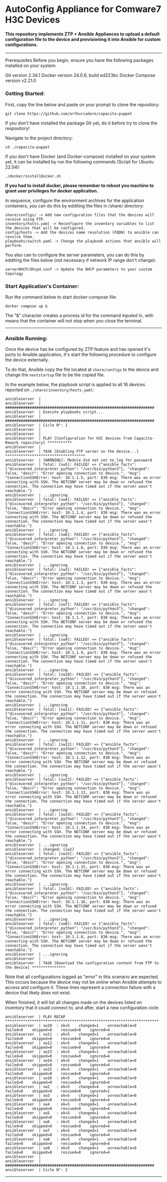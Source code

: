 # AutoConfig Appliance for Comware7 H3C Devices

#### This repository implements ZTP + Ansible Appliances to upload a default configuration file to the device and provisioning it into Ansible for custom configurations. 

---
Prerequisites Before you begin, ensure you have the following packages installed on your system:

Git version 2.34.1
Docker version 24.0.6, build ed223bc
Docker Compose version v2.21.0

### Getting Started: 

First, copy the line below and paste on your prompt to clone the repository:

```
git clone https://github.com/arthurcadore/capacita-puppet
```

If you don't have installed the package Git yet, do it before try to clone the respository!

Navigate to the project directory:

```
cd ./capacita-puppet
```

If you don't have Docker (and Docker-compose) installed on your system yet, it can be installed by run the following commands (Script for Ubuntu 22.04):

```
./docker/installDocker.sh
```

**If you had to install docker, please remember to reboot you machine to grant user privileges for docker application.**

In sequence, configure the environment archives for the application containers, you can do this by edditing the files in /share/ directory:
```
share/configs/ -> Add new configuration files that the devices will receive using FTP. 
inventory/hosts.yaml -> Reconfigure the inventory variables to list the devices that will be configured.
config/hosts -> Add the devices name resolution (FQDN) to ansible can resolve them. 
playbooks/switch.yaml -> Change the playbook actions that ansible will perform. 
```

You also can to configure the server parameters, you can do this by edditing the files below (not necessary if network IP range don't change): 
```
serverDHCP/dhcpd.conf -> Update the DHCP parameters to your custom topology
```

### Start Application's Container:

Run the command below to start docker-compose file:

```
docker compose up & 
```
The "&" character creates a process id for the command inputed in, with means that the container will not stop when you close the terminal.

---

### Ansible Running: 

Once the device has be configured by ZTP feature and has opened it's ports to Ansible application, it's start the following procedure to configure the device externally. 

To do that, Ansible copy the file located at `share/configs` to the device and change the `nextstartup` file to be the copied file. 

In the example below, the playbook script is applied to all 16 devices reported on `./share/inventory/hosts.yaml`:

```
ansibleserver  |
ansibleserver  | ###################################################################
ansibleserver  | Execute playbooks script...
ansibleserver  | ###################################################################
ansibleserver  | Cicle N°: 1
ansibleserver  |
ansibleserver  |
ansibleserver  | PLAY [Configuration for H3C devices from Capacita-Rework repository] ***********
ansibleserver  |
ansibleserver  | TASK [Enabling FTP server on the device...] ************************************
ansibleserver  | [WARNING]: Module did not set no_log for password
ansibleserver  | fatal: [sw5]: FAILED! => {"ansible_facts": {"discovered_interpreter_python": "/usr/bin/python3"}, "changed": false, "descr": "Error opening connection to device.", "msg": "ConnectionSSHError: host: 10.1.1.5, port: 830 msg: There was an error connecting with SSH. The NETCONF server may be down or refused the connection. The connection may have timed out if the server wasn't reachable."}
ansibleserver  | ...ignoring
ansibleserver  | fatal: [sw4]: FAILED! => {"ansible_facts": {"discovered_interpreter_python": "/usr/bin/python3"}, "changed": false, "descr": "Error opening connection to device.", "msg": "ConnectionSSHError: host: 10.1.1.4, port: 830 msg: There was an error connecting with SSH. The NETCONF server may be down or refused the connection. The connection may have timed out if the server wasn't reachable."}
ansibleserver  | ...ignoring
ansibleserver  | fatal: [sw6]: FAILED! => {"ansible_facts": {"discovered_interpreter_python": "/usr/bin/python3"}, "changed": false, "descr": "Error opening connection to device.", "msg": "ConnectionSSHError: host: 10.1.1.6, port: 830 msg: There was an error connecting with SSH. The NETCONF server may be down or refused the connection. The connection may have timed out if the server wasn't reachable."}
ansibleserver  | ...ignoring
ansibleserver  | fatal: [sw3]: FAILED! => {"ansible_facts": {"discovered_interpreter_python": "/usr/bin/python3"}, "changed": false, "descr": "Error opening connection to device.", "msg": "ConnectionSSHError: host: 10.1.1.3, port: 830 msg: There was an error connecting with SSH. The NETCONF server may be down or refused the connection. The connection may have timed out if the server wasn't reachable."}
ansibleserver  | ...ignoring
ansibleserver  | fatal: [sw7]: FAILED! => {"ansible_facts": {"discovered_interpreter_python": "/usr/bin/python3"}, "changed": false, "descr": "Error opening connection to device.", "msg": "ConnectionSSHError: host: 10.1.1.7, port: 830 msg: There was an error connecting with SSH. The NETCONF server may be down or refused the connection. The connection may have timed out if the server wasn't reachable."}
ansibleserver  | ...ignoring
ansibleserver  | fatal: [sw9]: FAILED! => {"ansible_facts": {"discovered_interpreter_python": "/usr/bin/python3"}, "changed": false, "descr": "Error opening connection to device.", "msg": "ConnectionSSHError: host: 10.1.1.9, port: 830 msg: There was an error connecting with SSH. The NETCONF server may be down or refused the connection. The connection may have timed out if the server wasn't reachable."}
ansibleserver  | ...ignoring
ansibleserver  | fatal: [sw10]: FAILED! => {"ansible_facts": {"discovered_interpreter_python": "/usr/bin/python3"}, "changed": false, "descr": "Error opening connection to device.", "msg": "ConnectionSSHError: host: 10.1.1.10, port: 830 msg: There was an error connecting with SSH. The NETCONF server may be down or refused the connection. The connection may have timed out if the server wasn't reachable."}
ansibleserver  | ...ignoring
ansibleserver  | fatal: [sw11]: FAILED! => {"ansible_facts": {"discovered_interpreter_python": "/usr/bin/python3"}, "changed": false, "descr": "Error opening connection to device.", "msg": "ConnectionSSHError: host: 10.1.1.11, port: 830 msg: There was an error connecting with SSH. The NETCONF server may be down or refused the connection. The connection may have timed out if the server wasn't reachable."}
ansibleserver  | ...ignoring
ansibleserver  | fatal: [sw12]: FAILED! => {"ansible_facts": {"discovered_interpreter_python": "/usr/bin/python3"}, "changed": false, "descr": "Error opening connection to device.", "msg": "ConnectionSSHError: host: 10.1.1.12, port: 830 msg: There was an error connecting with SSH. The NETCONF server may be down or refused the connection. The connection may have timed out if the server wasn't reachable."}
ansibleserver  | ...ignoring
ansibleserver  | fatal: [sw13]: FAILED! => {"ansible_facts": {"discovered_interpreter_python": "/usr/bin/python3"}, "changed": false, "descr": "Error opening connection to device.", "msg": "ConnectionSSHError: host: 10.1.1.13, port: 830 msg: There was an error connecting with SSH. The NETCONF server may be down or refused the connection. The connection may have timed out if the server wasn't reachable."}
ansibleserver  | ...ignoring
ansibleserver  | fatal: [sw14]: FAILED! => {"ansible_facts": {"discovered_interpreter_python": "/usr/bin/python3"}, "changed": false, "descr": "Error opening connection to device.", "msg": "ConnectionSSHError: host: 10.1.1.14, port: 830 msg: There was an error connecting with SSH. The NETCONF server may be down or refused the connection. The connection may have timed out if the server wasn't reachable."}
ansibleserver  | ...ignoring
ansibleserver  | changed: [sw2]
ansibleserver  | fatal: [sw15]: FAILED! => {"ansible_facts": {"discovered_interpreter_python": "/usr/bin/python3"}, "changed": false, "descr": "Error opening connection to device.", "msg": "ConnectionSSHError: host: 10.1.1.15, port: 830 msg: There was an error connecting with SSH. The NETCONF server may be down or refused the connection. The connection may have timed out if the server wasn't reachable."}
ansibleserver  | ...ignoring
ansibleserver  | fatal: [sw16]: FAILED! => {"ansible_facts": {"discovered_interpreter_python": "/usr/bin/python3"}, "changed": false, "descr": "Error opening connection to device.", "msg": "ConnectionSSHError: host: 10.1.1.16, port: 830 msg: There was an error connecting with SSH. The NETCONF server may be down or refused the connection. The connection may have timed out if the server wasn't reachable."}
ansibleserver  | ...ignoring
ansibleserver  | fatal: [sw8]: FAILED! => {"ansible_facts": {"discovered_interpreter_python": "/usr/bin/python3"}, "changed": false, "descr": "Error opening connection to device.", "msg": "ConnectionSSHError: host: 10.1.1.8, port: 830 msg: There was an error connecting with SSH. The NETCONF server may be down or refused the connection. The connection may have timed out if the server wasn't reachable."}
ansibleserver  | ...ignoring
ansibleserver  |
ansibleserver  | TASK [Download the configuration content from FTP to the device] ***************
```

Note that all configurations logged as "error" in this scenario are expected. This occurs because the device may not be online when Ansible attempts to access and configure it. These lines represent a connection failure with a device that likely does not exist.

When finished, it will list all changes made on the devices listed on inventory that it could connect to, and after, start a new configuration cicle:

```
ansibleserver  | PLAY RECAP *********************************************************************
ansibleserver  | sw10  : ok=5    changed=1    unreachable=0    failed=0    skipped=0    rescued=0    ignored=4
ansibleserver  | sw11  : ok=5    changed=1    unreachable=0    failed=0    skipped=0    rescued=0    ignored=4
ansibleserver  | sw12  : ok=5    changed=1    unreachable=0    failed=0    skipped=0    rescued=0    ignored=4
ansibleserver  | sw13  : ok=5    changed=1    unreachable=0    failed=0    skipped=0    rescued=0    ignored=4
ansibleserver  | sw14  : ok=5    changed=1    unreachable=0    failed=0    skipped=0    rescued=0    ignored=4
ansibleserver  | sw15  : ok=5    changed=1    unreachable=0    failed=0    skipped=0    rescued=0    ignored=4
ansibleserver  | sw16  : ok=5    changed=1    unreachable=0    failed=0    skipped=0    rescued=0    ignored=4
ansibleserver  | sw2   : ok=5    changed=4    unreachable=0    failed=0    skipped=0    rescued=0    ignored=1
ansibleserver  | sw3   : ok=5    changed=1    unreachable=0    failed=0    skipped=0    rescued=0    ignored=4
ansibleserver  | sw4   : ok=5    changed=1    unreachable=0    failed=0    skipped=0    rescued=0    ignored=4
ansibleserver  | sw5   : ok=5    changed=1    unreachable=0    failed=0    skipped=0    rescued=0    ignored=4
ansibleserver  | sw6   : ok=5    changed=1    unreachable=0    failed=0    skipped=0    rescued=0    ignored=4
ansibleserver  | sw7   : ok=5    changed=1    unreachable=0    failed=0    skipped=0    rescued=0    ignored=4
ansibleserver  | sw8   : ok=5    changed=1    unreachable=0    failed=0    skipped=0    rescued=0    ignored=4
ansibleserver  | sw9   : ok=5    changed=1    unreachable=0    failed=0    skipped=0    rescued=0    ignored=4
ansibleserver  |
ansibleserver  | ###################################################################
ansibleserver  | Cicle N°: 2
```


---